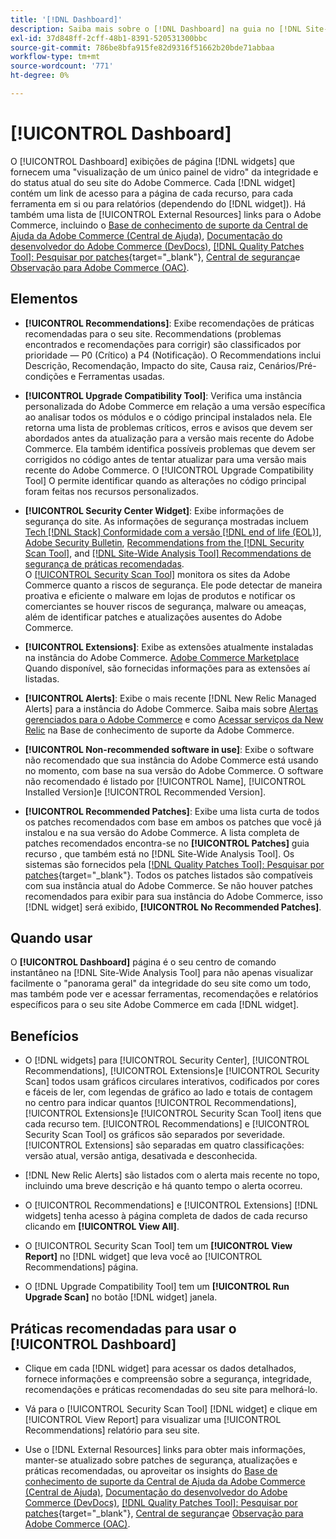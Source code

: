 ```yaml
---
title: '[!DNL Dashboard]'
description: Saiba mais sobre o [!DNL Dashboard] na guia no [!DNL Site-Wide Analysis Tool], elementos, quando usar, benefícios e práticas recomendadas.
exl-id: 37d848ff-2cff-48b1-8391-520531300bbc
source-git-commit: 786be8bfa915fe82d9316f51662b20bde71abbaa
workflow-type: tm+mt
source-wordcount: '771'
ht-degree: 0%

---
```


# [!UICONTROL Dashboard]

O [!UICONTROL Dashboard] exibições de página [!DNL widgets] que fornecem uma &quot;visualização de um único painel de vidro&quot; da integridade e do status atual do seu site do Adobe Commerce. Cada [!DNL widget] contém um link de acesso para a página de cada recurso, para cada ferramenta em si ou para relatórios (dependendo do [!DNL widget]).
Há também uma lista de [!UICONTROL External Resources] links para o Adobe Commerce, incluindo o [Base de conhecimento de suporte da Central de Ajuda da Adobe Commerce (Central de Ajuda)](https://experienceleague.adobe.com/docs/commerce-knowledge-base/kb/overview.html), [Documentação do desenvolvedor do Adobe Commerce (DevDocs)](https://developer.adobe.com/commerce/docs/), [[!DNL Quality Patches Tool]: Pesquisar por patches](https://experienceleague.adobe.com/tools/commerce-quality-patches/index.html){target="_blank"}, [Central de segurança](https://helpx.adobe.com/security.html)e [Observação para Adobe Commerce (OAC)](https://experienceleague.adobe.com/docs/commerce-operations/tools/observation-for-adobe-commerce/intro.html).

## Elementos

* **[!UICONTROL Recommendations]**: Exibe recomendações de práticas recomendadas para o seu site. Recommendations (problemas encontrados e recomendações para corrigir) são classificados por prioridade — P0 (Crítico) a P4 (Notificação).
O Recommendations inclui Descrição, Recomendação, Impacto do site, Causa raiz, Cenários/Pré-condições e Ferramentas usadas.

* **[!UICONTROL Upgrade Compatibility Tool]**: Verifica uma instância personalizada do Adobe Commerce em relação a uma versão específica ao analisar todos os módulos e o código principal instalados nela. Ele retorna uma lista de problemas críticos, erros e avisos que devem ser abordados antes da atualização para a versão mais recente do Adobe Commerce. Ela também identifica possíveis problemas que devem ser corrigidos no código antes de tentar atualizar para uma versão mais recente do Adobe Commerce.
O [!UICONTROL Upgrade Compatibility Tool] O permite identificar quando as alterações no código principal foram feitas nos recursos personalizados.

* **[!UICONTROL Security Center Widget]**: Exibe informações de segurança do site.
As informações de segurança mostradas incluem [Tech [!DNL Stack] Conformidade com a versão [!DNL end of life (EOL)]](https://experienceleague.adobe.com/docs/commerce-operations/installation-guide/system-requirements.html), [Adobe Security Bulletin](https://helpx.adobe.com/security/security-bulletin.html), [Recommendations from the [!DNL Security Scan Tool]](https://experienceleague.adobe.com/docs/commerce-admin/systems/security/security-scan.html), and [[!DNL Site-Wide Analysis Tool] Recommendations de segurança de práticas recomendadas](https://experienceleague.adobe.com/docs/commerce-operations/tools/site-wide-analysis-tool/recommendations.html).<br>
O [[!UICONTROL Security Scan Tool]](https://experienceleague.adobe.com/docs/commerce-admin/systems/security/security-scan.html) monitora os sites da Adobe Commerce quanto a riscos de segurança. Ele pode detectar de maneira proativa e eficiente o malware em lojas de produtos e notificar os comerciantes se houver riscos de segurança, malware ou ameaças, além de identificar patches e atualizações ausentes do Adobe Commerce.

* **[!UICONTROL Extensions]**: Exibe as extensões atualmente instaladas na instância do Adobe Commerce. [Adobe Commerce Marketplace](https://marketplace.magento.com/extensions.html) Quando disponível, são fornecidas informações para as extensões aí listadas.

* **[!UICONTROL Alerts]**: Exibe o mais recente [!DNL New Relic Managed Alerts] para a instância do Adobe Commerce. Saiba mais sobre [Alertas gerenciados para o Adobe Commerce](https://experienceleague.adobe.com/docs/commerce-knowledge-base/kb/support-tools/managed-alerts/managed-alerts-for-magento-commerce.html) e como [Acessar serviços da New Relic](https://experienceleague.adobe.com/docs/commerce-knowledge-base/kb/faq/access-new-relic-services.html) na Base de conhecimento de suporte da Adobe Commerce.

* **[!UICONTROL Non-recommended software in use]**: Exibe o software não recomendado que sua instância do Adobe Commerce está usando no momento, com base na sua versão do Adobe Commerce. O software não recomendado é listado por [!UICONTROL Name], [!UICONTROL Installed Version]e [!UICONTROL Recommended Version].

* **[!UICONTROL Recommended Patches]**: Exibe uma lista curta de todos os patches recomendados com base em ambos os patches que você já instalou e na sua versão do Adobe Commerce. A lista completa de patches recomendados encontra-se no **[!UICONTROL Patches]** guia recurso , que também está no [!DNL Site-Wide Analysis Tool]. Os sistemas são fornecidos pela [[!DNL Quality Patches Tool]: Pesquisar por patches](https://experienceleague.adobe.com/tools/commerce-quality-patches/index.html){target="_blank"}. Todos os patches listados são compatíveis com sua instância atual do Adobe Commerce.
Se não houver patches recomendados para exibir para sua instância do Adobe Commerce, isso [!DNL widget] será exibido, **[!UICONTROL No Recommended Patches]**.

## Quando usar

O **[!UICONTROL Dashboard]** página é o seu centro de comando instantâneo na [!DNL Site-Wide Analysis Tool] para não apenas visualizar facilmente o &quot;panorama geral&quot; da integridade do seu site como um todo, mas também pode ver e acessar ferramentas, recomendações e relatórios específicos para o seu site Adobe Commerce em cada [!DNL widget].

## Benefícios

* O [!DNL widgets] para [!UICONTROL Security Center], [!UICONTROL Recommendations], [!UICONTROL Extensions]e [!UICONTROL Security Scan] todos usam gráficos circulares interativos, codificados por cores e fáceis de ler, com legendas de gráfico ao lado e totais de contagem no centro para indicar quantos [!UICONTROL Recommendations], [!UICONTROL Extensions]e [!UICONTROL Security Scan Tool] itens que cada recurso tem. [!UICONTROL Recommendations] e [!UICONTROL Security Scan Tool] os gráficos são separados por severidade. [!UICONTROL Extensions] são separadas em quatro classificações: versão atual, versão antiga, desativada e desconhecida.

* [!DNL New Relic Alerts] são listados com o alerta mais recente no topo, incluindo uma breve descrição e há quanto tempo o alerta ocorreu.

* O [!UICONTROL Recommendations] e [!UICONTROL Extensions] [!DNL widgets] tenha acesso à página completa de dados de cada recurso clicando em **[!UICONTROL View All]**.

* O [!UICONTROL Security Scan Tool] tem um **[!UICONTROL View Report]** no [!DNL widget] que leva você ao [!UICONTROL Recommendations] página.

* O [!DNL Upgrade Compatibility Tool] tem um **[!UICONTROL Run Upgrade Scan]** no botão [!DNL widget] janela.

## Práticas recomendadas para usar o [!UICONTROL Dashboard]

* Clique em cada [!DNL widget] para acessar os dados detalhados, fornece informações e compreensão sobre a segurança, integridade, recomendações e práticas recomendadas do seu site para melhorá-lo.

* Vá para o [!UICONTROL Security Scan Tool] [!DNL widget] e clique em [!UICONTROL View Report] para visualizar uma [!UICONTROL Recommendations] relatório para seu site.

* Use o [!DNL External Resources] links para obter mais informações, manter-se atualizado sobre patches de segurança, atualizações e práticas recomendadas, ou aproveitar os insights do [Base de conhecimento de suporte da Central de Ajuda da Adobe Commerce (Central de Ajuda)](https://experienceleague.adobe.com/docs/commerce-knowledge-base/kb/overview.html), [Documentação do desenvolvedor do Adobe Commerce (DevDocs)](https://developer.adobe.com/commerce/docs/), [[!DNL Quality Patches Tool]: Pesquisar por patches](https://experienceleague.adobe.com/tools/commerce-quality-patches/index.html){target="_blank"}, [Central de segurança](https://helpx.adobe.com/security.html)e [Observação para Adobe Commerce (OAC)](https://experienceleague.adobe.com/docs/commerce-operations/tools/observation-for-adobe-commerce/intro.html).
